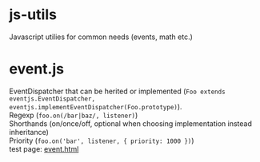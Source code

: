 # js-utils
Javascript utilies for common needs (events, math etc.)

# event.js
EventDispatcher that can be herited or implemented (`Foo extends eventjs.EventDispatcher, eventjs.implementEventDispatcher(Foo.prototype)`).    
Regexp (`foo.on(/bar|baz/, listener)`)           
Shorthands (on/once/off, optional when choosing implementation instead inheritance)    
Priority (`foo.on('bar', listener, { priority: 1000 })`)    
test page: [event.html](http://htmlpreview.github.io/?https://github.com/jniac/js-utils/blob/master/test/event.html)  
